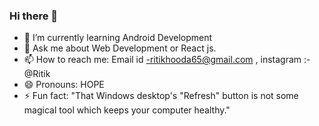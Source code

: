 ### Hi there 👋

- 🌱 I’m currently learning Android Development
- 💬 Ask me about Web Development or React js.
- 📫 How to reach me: Email id -ritikhooda65@gmail.com , instagram :- @Ritik 
- 😄 Pronouns: HOPE
- ⚡ Fun fact: "That Windows desktop's "Refresh" button is not some magical tool which keeps your computer healthy."

